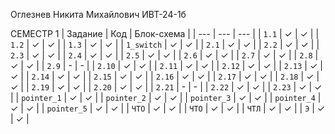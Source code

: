 Оглезнев Никита Михайлович ИВТ-24-1б

СЕМЕСТР 1
| Задание | Код | Блок-схема |
| --- | --- | --- |
| `1.1` | ✓  | ✓ |
| `1.2` | ✓  | ✓ |
| `1.3` | ✓  | ✓ |
| `1_switch` | ✓  | ✓ |
| `2.1` | ✓  | ✓ |
| `2.2` | ✓  | ✓ |
| `2.3` | ✓  | ✓ |
| `2.4` | ✓  | ✓ |
| `2.5` | ✓  | ✓ |
| `2.6` | ✓  | ✓ |
| `2.7` | ✓  | ✓ |
| `2.8` | ✓  | ✓ |
| `2.9` | -  | - |
| `2.10` | ✓  | ✓ |
| `2.11` | ✓  | ✓ |
| `2.12` | ✓  | ✓ |
| `2.13` | ✓  | ✓ |
| `2.14` | ✓  | ✓ |
| `2.15` | ✓  | ✓ |
| `2.16` | ✓  | ✓ |
| `2.17` | ✓  | ✓ |
| `2.18` | ✓  | ✓ |
| `2.19` | ✓  | ✓ |
| `2.20` | ✓  | ✓ |
| `2.21` | -  | - |
| `2.22` | ✓  | ✓ |
| `2.23` | ✓  | ✓ |
| `pointer_1` | ✓  | ✓ |
| `pointer_2` | ✓  | ✓ |
| `pointer_3` | ✓  | ✓ |
| `pointer_4` | ✓  | ✓ |
| `pointer_5` | ✓  | ✓ |
| `ЧТО` | ✓  | ✓ |
| `ЧТО` | ✓  | ✓ |
| `ЧТЛ` | ✓  | ✓ |
| `Э` | ✓  | ✓ |
